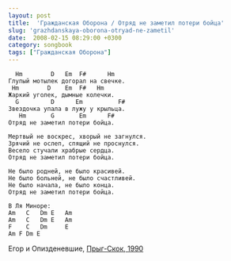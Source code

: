```yaml
---
layout: post
title:  'Гражданская Оборона / Отряд не заметил потери бойца'
slug: 'grazhdanskaya-oborona-otryad-ne-zametil'
date:  2008-02-15 08:29:00 +0300
category: songbook
tags: ["Гражданская Оборона"]
---
```


	  Hm        D   Em  F#      Hm
	Глупый мотылек догорал на свечке.
	 Hm        D    Em  F#   Hm
	Жаркий уголек, дымные колечки.
	  G         D      Em          F#
	Звездочка упала в лужу у крыльца.
	   Hm       G       Em      F#
	Отряд не заметил потери бойца.
	
	Мертвый не воскрес, хворый не загнулся.
	Зрячий не ослеп, спящий не проснулся.
	Весело стучали храбрые сердца.
	Отряд не заметил потери бойца.
	
	Не было родней, не было красивей.
	Не было больней, не было счастливей.
	Не было начала, не было конца.
	Отряд не заметил потери бойца.
	
	В Ля Миноре:
	Am   C   Dm E   Am
	Am   C   Dm E   Am
	F    C   Dm     E
	Am F Dm E

	
Егор и Опизденевшие, [Прыг-Скок, 1990](http://www.gr-oborona.ru/texts/1056911187.html)

